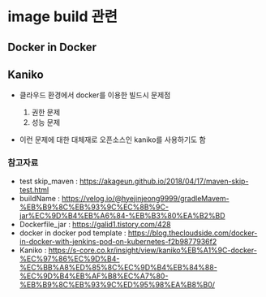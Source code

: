 # image build 관련

## Docker in Docker

## Kaniko
- 클라우드 환경에서 docker를 이용한 빌드시 문제점
	1) 권한 문제
	2) 성능 문제

- 이런 문제에 대한 대체재로 오픈소스인 kaniko를 사용하기도 함



### 참고자료

- test skip_maven : https://akageun.github.io/2018/04/17/maven-skip-test.html
- buildName : https://velog.io/@hyejinjeong9999/gradleMavem-%EB%B9%8C%EB%93%9C%EC%8B%9C-jar%EC%9D%B4%EB%A6%84-%EB%B3%80%EA%B2%BD
- Dockerfile_jar : https://galid1.tistory.com/428
- docker in docker pod template : https://blog.thecloudside.com/docker-in-docker-with-jenkins-pod-on-kubernetes-f2b9877936f2
- Kaniko : https://s-core.co.kr/insight/view/kaniko%EB%A1%9C-docker-%EC%97%86%EC%9D%B4-%EC%BB%A8%ED%85%8C%EC%9D%B4%EB%84%88-%EC%9D%B4%EB%AF%B8%EC%A7%80-%EB%B9%8C%EB%93%9C%ED%95%98%EA%B8%B0/
